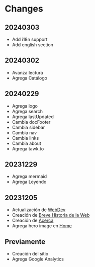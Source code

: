 # Changes

## 20240303

- Add i18n support
- Add english section

## 20240302

- Avanza lectura
- Agrega Catálogo

## 20240229

- Agrega logo
- Agrega search
- Agrega lastUpdated
- Cambia docFooter
- Cambia sidebar
- Cambia nav
- Cambia links
- Cambia about
- Agrega tawk.to

## 20231229

- Agrega mermaid
- Agrega Leyendo

## 20231205

- Actualización de [WebDev](webdev)
- Creación de [Breve Historia de la Web](web-historia)
- Creación de [Acerca](about)
- Agrega hero image en [Home](/)

## Previamente

- Creación del sitio
- Agrega Google Analytics